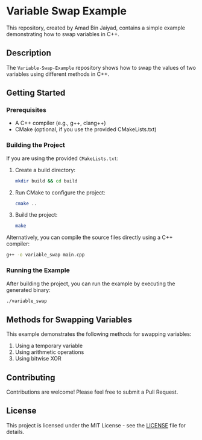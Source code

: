 # Variable Swap Example

This repository, created by Amad Bin Jaiyad, contains a simple example demonstrating how to swap variables in C++.

## Description

The `Variable-Swap-Example` repository shows how to swap the values of two variables using different methods in C++.

## Getting Started

### Prerequisites

- A C++ compiler (e.g., g++, clang++)
- CMake (optional, if you use the provided CMakeLists.txt)

### Building the Project

If you are using the provided `CMakeLists.txt`:

1. Create a build directory:
    ```sh
    mkdir build && cd build
    ```
2. Run CMake to configure the project:
    ```sh
    cmake ..
    ```
3. Build the project:
    ```sh
    make
    ```

Alternatively, you can compile the source files directly using a C++ compiler:
```sh
g++ -o variable_swap main.cpp
```

### Running the Example

After building the project, you can run the example by executing the generated binary:

```sh
./variable_swap
```

## Methods for Swapping Variables

This example demonstrates the following methods for swapping variables:

1. Using a temporary variable
2. Using arithmetic operations
3. Using bitwise XOR

## Contributing

Contributions are welcome! Please feel free to submit a Pull Request.

## License

This project is licensed under the MIT License - see the [LICENSE](LICENSE) file for details.
